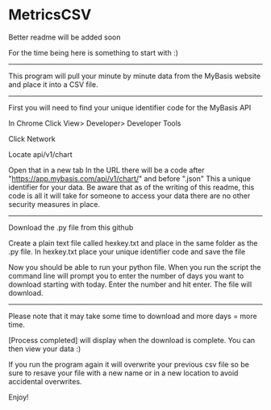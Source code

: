 MetricsCSV
==========
Better readme will be added soon

For the time being here is something to start with :)

_____

This program will pull your minute by minute data from the MyBasis website and place it into a CSV file.

____

First you will need to find your unique identifier code for the MyBasis API


In Chrome Click View> Developer> Developer Tools

Click Network

Locate api/v1/chart

Open that in a new tab
In the URL there will be a code after "https://app.mybasis.com/api/v1/chart/" and before ".json"
This a unique identifier for your data. 
Be aware that as of the writing of this readme, this code is all it will take for someone to access 
your data there are no other security measures in place.


---
Download the .py file from this github

Create a plain text file called hexkey.txt and place in the same folder as the .py file.
In hexkey.txt place your unique identifier code and save the file

Now you should be able to run your python file.
When you run the script the command line will prompt you to enter the number of days you want to download starting with today.
Enter the number and hit enter.
The file will download.

---------
Please note that it may take some time to download and more days = more time. 

[Process completed] will display when the download is complete. You can then view your data :)


If you run the program again it will overwrite your previous csv file so be sure to resave your file with a new name or in a new location to avoid accidental overwrites.

Enjoy!

